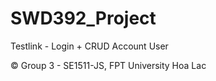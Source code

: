 # SWD392_Project
Testlink - Login + CRUD Account User

© Group 3 - SE1511-JS, FPT University Hoa Lac


